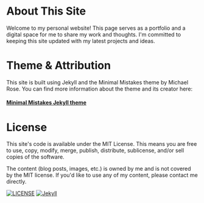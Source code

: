 # About This Site
Welcome to my personal website! This page serves as a portfolio and a digital space for me to share my work and thoughts. I'm committed to keeping this site updated with my latest projects and ideas.

# Theme & Attribution
This site is built using Jekyll and the Minimal Mistakes theme by Michael Rose. You can find more information about the theme and its creator here:
#### [Minimal Mistakes Jekyll theme](https://mmistakes.github.io/minimal-mistakes/)

# License
This site's code is available under the MIT License. This means you are free to use, copy, modify, merge, publish, distribute, sublicense, and/or sell copies of the software.

The content (blog posts, images, etc.) is owned by me and is not covered by the MIT license. If you'd like to use any of my content, please contact me directly.

[![LICENSE](https://img.shields.io/badge/license-MIT-lightgrey.svg)](https://raw.githubusercontent.com/mmistakes/minimal-mistakes/master/LICENSE)
[![Jekyll](https://img.shields.io/badge/jekyll-%3E%3D%203.7-blue.svg)](https://jekyllrb.com/)